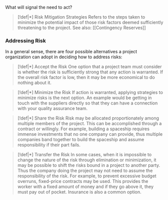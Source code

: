 What will signal the need to act?
>[!def|*] Risk Mitigation Strategies
>Refers to the steps taken to minimize the potential impact of those risk factors deemed sufficiently threatening to the project. See also: [[Contingency Reserves]]

### Addressing Risk
In a general sense, there are four possible alternatives a project organization can adopt in deciding how to address risks:

>[!def|*] Accept the Risk
>One option that a project team must consider is whether the risk is sufficiently strong that any action is warranted. If the overall risk factor is low, then it may be more economical to do nothing about it.

>[!def|*] Minimize the Risk
>If action is warranted, applying strategies to minimize risks is the next option. An example would be getting in touch with the suppliers directly so that they can have a connection with your quality assurance team.

>[!def|*] Share the Risk
>Risk may be allocated proportionately among multiple members of the project. This can be accomplished through a contract or willingly. For example, building a spaceship requires immense investments that no one company can provide, thus multiple companies band together to build the spaceship and assume responsibility if their part fails.

>[!def|*] Transfer the Risk
>In some cases, when it is impossible to change the nature of the risk through elimination or minimization, it may be possible to shift the risks bound in a project to another party. Thus the company doing the project may not need to assume the responsibility of the risk. For example, to prevent excessive budget overruns, fixed-price contracts may be used. This provides the worker with a fixed amount of money and if they go above it, they must pay out of pocket. Insurance is also a common option.



